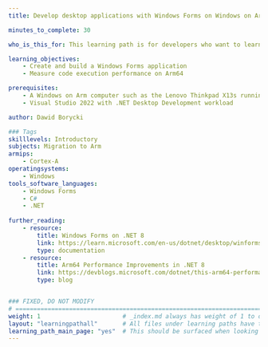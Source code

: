 ```yaml
---
title: Develop desktop applications with Windows Forms on Windows on Arm

minutes_to_complete: 30

who_is_this_for: This learning path is for developers who want to learn how to create Windows Forms applications on Windows on Arm (WoA).

learning_objectives:
    - Create and build a Windows Forms application
    - Measure code execution performance on Arm64

prerequisites:
    - A Windows on Arm computer such as the Lenovo Thinkpad X13s running Windows 11 or a Windows on Arm [virtual machine](/learning-paths/cross-platform/woa_azure/).
    - Visual Studio 2022 with .NET Desktop Development workload

author: Dawid Borycki

### Tags
skilllevels: Introductory
subjects: Migration to Arm
armips:
    - Cortex-A
operatingsystems:
    - Windows
tools_software_languages:
    - Windows Forms
    - C#
    - .NET
    
further_reading:
    - resource:
        title: Windows Forms on .NET 8
        link: https://learn.microsoft.com/en-us/dotnet/desktop/winforms/?view=netdesktop-8.0
        type: documentation
    - resource:
        title: Arm64 Performance Improvements in .NET 8
        link: https://devblogs.microsoft.com/dotnet/this-arm64-performance-in-dotnet-8/
        type: blog


### FIXED, DO NOT MODIFY
# ================================================================================
weight: 1                       # _index.md always has weight of 1 to order correctly
layout: "learningpathall"       # All files under learning paths have this same wrapper
learning_path_main_page: "yes"  # This should be surfaced when looking for related content. Only set for _index.md of learning path content.
---
```

